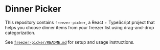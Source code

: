 # Dinner Picker

This repository contains `freezer-picker`, a React + TypeScript project that helps you choose dinner items from your freezer list using drag-and-drop categorization.

See [`freezer-picker/README.md`](freezer-picker/README.md) for setup and usage instructions.
